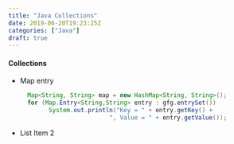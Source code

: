 ```yaml
---
title: "Java Collections"
date: 2019-06-20T19:23:25Z
categories: ["Java"]
draft: true
---
```


#### **Collections**
* Map entry
	``` java
	  Map<String, String> map = new HashMap<String, String>();
	  for (Map.Entry<String,String> entry : gfg.entrySet())  
            System.out.println("Key = " + entry.getKey() + 
                             ", Value = " + entry.getValue()); 
	```
* List Item 2